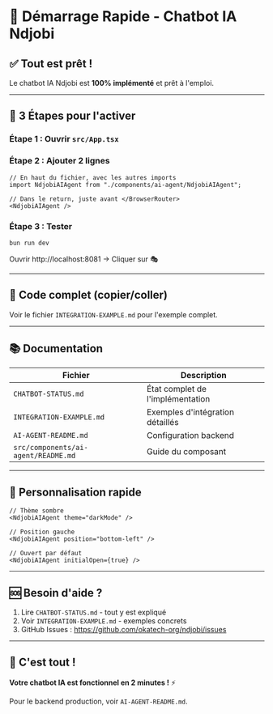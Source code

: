 # 🚀 Démarrage Rapide - Chatbot IA Ndjobi

## ✅ Tout est prêt !

Le chatbot IA Ndjobi est **100% implémenté** et prêt à l'emploi.

---

## 🎯 3 Étapes pour l'activer

### Étape 1 : Ouvrir `src/App.tsx`

### Étape 2 : Ajouter 2 lignes

```tsx
// En haut du fichier, avec les autres imports
import NdjobiAIAgent from "./components/ai-agent/NdjobiAIAgent";

// Dans le return, juste avant </BrowserRouter>
<NdjobiAIAgent />
```

### Étape 3 : Tester

```bash
bun run dev
```

Ouvrir http://localhost:8081 → Cliquer sur 🎭

---

## 📄 Code complet (copier/coller)

Voir le fichier `INTEGRATION-EXAMPLE.md` pour l'exemple complet.

---

## 📚 Documentation

| Fichier | Description |
|---------|-------------|
| `CHATBOT-STATUS.md` | État complet de l'implémentation |
| `INTEGRATION-EXAMPLE.md` | Exemples d'intégration détaillés |
| `AI-AGENT-README.md` | Configuration backend |
| `src/components/ai-agent/README.md` | Guide du composant |

---

## 🎨 Personnalisation rapide

```tsx
// Thème sombre
<NdjobiAIAgent theme="darkMode" />

// Position gauche
<NdjobiAIAgent position="bottom-left" />

// Ouvert par défaut
<NdjobiAIAgent initialOpen={true} />
```

---

## 🆘 Besoin d'aide ?

1. Lire `CHATBOT-STATUS.md` - tout y est expliqué
2. Voir `INTEGRATION-EXAMPLE.md` - exemples concrets
3. GitHub Issues : https://github.com/okatech-org/ndjobi/issues

---

## 🎉 C'est tout !

**Votre chatbot IA est fonctionnel en 2 minutes !** ⚡

Pour le backend production, voir `AI-AGENT-README.md`.
